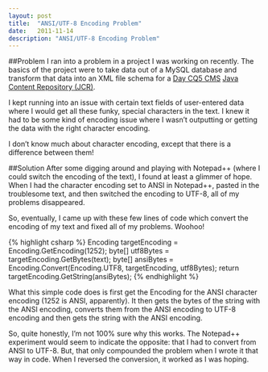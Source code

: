 ```yaml
---
layout: post
title:  "ANSI/UTF-8 Encoding Problem"
date:   2011-11-14
description: "ANSI/UTF-8 Encoding Problem"
---
```

##Problem
I ran into a problem in a project I was working on recently.  The basics of the project were to take data out of a MySQL database and transform that data into an XML file schema for a
[Day CQ5 CMS](http://day.com/day/en/products.html)
[Java Content Repository (JCR)](http://www.ibm.com/developerworks/java/library/j-jcr/).

I kept running into an issue with certain text fields of user-entered data where I would get all these funky, special characters in the text.  I knew it had to be some kind of encoding issue where I wasn’t outputting or getting the data with the right character encoding.

I don’t know much about character encoding, except that there is a difference between them!

##Solution
After some digging around and playing with Notepad++ (where I could switch the encoding of the text), I found at least a glimmer of hope.  When I had the character encoding set to ANSI in Notepad++, pasted in the troublesome text, and then switched the encoding to UTF-8, all of my problems disappeared.

So, eventually, I came up with these few lines of code which convert the encoding of my text and fixed all of my problems.  Woohoo!

{% highlight csharp %}
Encoding targetEncoding = Encoding.GetEncoding(1252);
byte[] utf8Bytes = targetEncoding.GetBytes(text);
byte[] ansiBytes = Encoding.Convert(Encoding.UTF8,
targetEncoding,
utf8Bytes);
return targetEncoding.GetString(ansiBytes);
{% endhighlight %}

What this simple code does is first get the Encoding for the ANSI character encoding (1252 is ANSI, apparently). It then gets the bytes of the string with the ANSI encoding, converts them from the ANSI encoding to UTF-8 encoding and then gets the string with the ANSI encoding.

So, quite honestly, I’m not 100% sure why this works. The Notepad++ experiment would seem to indicate the opposite: that I had to convert from ANSI to UTF-8. But, that only compounded the problem when I wrote it that way in code. When I reversed the conversion, it worked as I was hoping.
